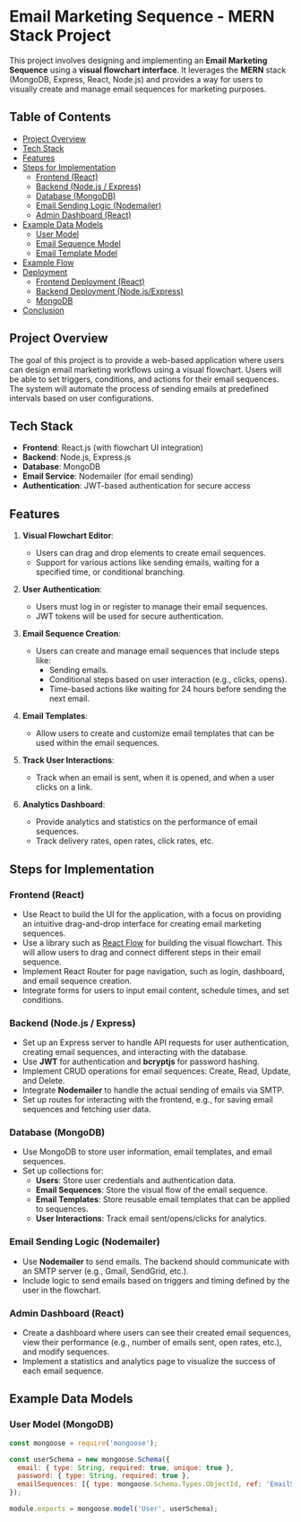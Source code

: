 # Email Marketing Sequence - MERN Stack Project

This project involves designing and implementing an **Email Marketing Sequence** using a **visual flowchart interface**. It leverages the **MERN** stack (MongoDB, Express, React, Node.js) and provides a way for users to visually create and manage email sequences for marketing purposes.

## Table of Contents

- [Project Overview](#project-overview)
- [Tech Stack](#tech-stack)
- [Features](#features)
- [Steps for Implementation](#steps-for-implementation)
  - [Frontend (React)](#frontend-react)
  - [Backend (Node.js / Express)](#backend-nodejs--express)
  - [Database (MongoDB)](#database-mongodb)
  - [Email Sending Logic (Nodemailer)](#email-sending-logic-nodemailer)
  - [Admin Dashboard (React)](#admin-dashboard-react)
- [Example Data Models](#example-data-models)
  - [User Model](#user-model-mongodb)
  - [Email Sequence Model](#email-sequence-model-mongodb)
  - [Email Template Model](#email-template-model-mongodb)
- [Example Flow](#example-flow)
- [Deployment](#deployment)
  - [Frontend Deployment (React)](#frontend-deployment-react)
  - [Backend Deployment (Node.js/Express)](#backend-deployment-nodejsexpress)
  - [MongoDB](#mongodb)
- [Conclusion](#conclusion)

## Project Overview

The goal of this project is to provide a web-based application where users can design email marketing workflows using a visual flowchart. Users will be able to set triggers, conditions, and actions for their email sequences. The system will automate the process of sending emails at predefined intervals based on user configurations.

## Tech Stack

- **Frontend**: React.js (with flowchart UI integration)
- **Backend**: Node.js, Express.js
- **Database**: MongoDB
- **Email Service**: Nodemailer (for email sending)
- **Authentication**: JWT-based authentication for secure access

## Features

1. **Visual Flowchart Editor**:
   - Users can drag and drop elements to create email sequences.
   - Support for various actions like sending emails, waiting for a specified time, or conditional branching.

2. **User Authentication**:
   - Users must log in or register to manage their email sequences.
   - JWT tokens will be used for secure authentication.

3. **Email Sequence Creation**:
   - Users can create and manage email sequences that include steps like:
     - Sending emails.
     - Conditional steps based on user interaction (e.g., clicks, opens).
     - Time-based actions like waiting for 24 hours before sending the next email.

4. **Email Templates**:
   - Allow users to create and customize email templates that can be used within the email sequences.

5. **Track User Interactions**:
   - Track when an email is sent, when it is opened, and when a user clicks on a link.

6. **Analytics Dashboard**:
   - Provide analytics and statistics on the performance of email sequences.
   - Track delivery rates, open rates, click rates, etc.

## Steps for Implementation

### Frontend (React)

- Use React to build the UI for the application, with a focus on providing an intuitive drag-and-drop interface for creating email marketing sequences.
- Use a library such as [React Flow](https://reactflow.dev/) for building the visual flowchart. This will allow users to drag and connect different steps in their email sequence.
- Implement React Router for page navigation, such as login, dashboard, and email sequence creation.
- Integrate forms for users to input email content, schedule times, and set conditions.

### Backend (Node.js / Express)

- Set up an Express server to handle API requests for user authentication, creating email sequences, and interacting with the database.
- Use **JWT** for authentication and **bcryptjs** for password hashing.
- Implement CRUD operations for email sequences: Create, Read, Update, and Delete.
- Integrate **Nodemailer** to handle the actual sending of emails via SMTP.
- Set up routes for interacting with the frontend, e.g., for saving email sequences and fetching user data.

### Database (MongoDB)

- Use MongoDB to store user information, email templates, and email sequences.
- Set up collections for:
  - **Users**: Store user credentials and authentication data.
  - **Email Sequences**: Store the visual flow of the email sequence.
  - **Email Templates**: Store reusable email templates that can be applied to sequences.
  - **User Interactions**: Track email sent/opens/clicks for analytics.

### Email Sending Logic (Nodemailer)

- Use **Nodemailer** to send emails. The backend should communicate with an SMTP server (e.g., Gmail, SendGrid, etc.).
- Include logic to send emails based on triggers and timing defined by the user in the flowchart.

### Admin Dashboard (React)

- Create a dashboard where users can see their created email sequences, view their performance (e.g., number of emails sent, open rates, etc.), and modify sequences.
- Implement a statistics and analytics page to visualize the success of each email sequence.

## Example Data Models

### User Model (MongoDB)

```js
const mongoose = require('mongoose');

const userSchema = new mongoose.Schema({
  email: { type: String, required: true, unique: true },
  password: { type: String, required: true },
  emailSequences: [{ type: mongoose.Schema.Types.ObjectId, ref: 'EmailSequence' }]
});

module.exports = mongoose.model('User', userSchema);
